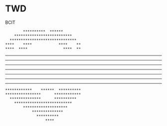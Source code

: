 # TWD
BCIT

            **********  ******
        **************************
      ******************************
    ****    ****            ****    **
    ****  ****                ****  **
  **********                    ********
  **********  ****        ****  ********
************      **    **      ********
************      **    **      ********
************      **    **    **********
**************    ********    **********
  ************        **      ********
    ************    ******  **********
    ****************      ************
      **************      **********
        **************************
            ********************
                **************
                  **********
                      ****
